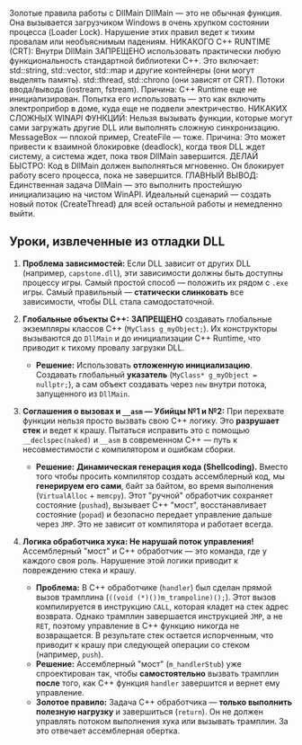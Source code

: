 Золотые правила работы с DllMain
DllMain — это не обычная функция. Она вызывается загрузчиком Windows в очень хрупком состоянии процесса (Loader Lock). Нарушение этих правил ведет к тихим провалам или необъяснимым падениям.
НИКАКОГО C++ RUNTIME (CRT): Внутри DllMain ЗАПРЕЩЕНО использовать практически любую функциональность стандартной библиотеки C++. Это включает:
std::string, std::vector, std::map и другие контейнеры (они могут выделять память).
std::thread, std::chrono (они зависят от CRT).
Потоки ввода/вывода (iostream, fstream).
Причина: C++ Runtime еще не инициализирован. Попытка его использовать — это как включить электроприбор в доме, куда еще не подвели электричество.
НИКАКИХ СЛОЖНЫХ WINAPI ФУНКЦИЙ: Нельзя вызывать функции, которые могут сами загружать другие DLL или выполнять сложную синхронизацию. MessageBox — плохой пример, CreateFile — тоже.
Причина: Это может привести к взаимной блокировке (deadlock), когда твоя DLL ждет систему, а система ждет, пока твоя DllMain завершится.
ДЕЛАЙ БЫСТРО: Код в DllMain должен выполняться мгновенно. Он блокирует работу всего процесса, пока не завершится.
ГЛАВНЫЙ ВЫВОД: Единственная задача DllMain — это выполнить простейшую инициализацию на чистом WinAPI. Идеальный сценарий — создать новый поток (CreateThread) для всей остальной работы и немедленно выйти.

## Уроки, извлеченные из отладки DLL

1.  **Проблема зависимостей:** Если DLL зависит от других DLL (например, `capstone.dll`), эти зависимости должны быть доступны процессу игры. Самый простой способ — положить их рядом с `.exe` игры. Самый правильный — **статически слинковать** все зависимости, чтобы DLL стала самодостаточной.

2.  **Глобальные объекты C++:** **ЗАПРЕЩЕНО** создавать глобальные экземпляры классов C++ (`MyClass g_myObject;`). Их конструкторы вызываются до `DllMain` и до инициализации C++ Runtime, что приводит к тихому провалу загрузки DLL.
    *   **Решение:** Использовать **отложенную инициализацию**. Создавать глобальный **указатель** (`MyClass* g_myObject = nullptr;`), а сам объект создавать через `new` внутри потока, запущенного из `DllMain`.

3.  **Соглашения о вызовах и `__asm` — Убийцы №1 и №2:** При перехвате функции нельзя просто вызвать свою C++ логику. Это **разрушает стек** и ведет к крашу. Пытаться исправить это с помощью `__declspec(naked)` и `__asm` в современном C++ — путь к несовместимости с компилятором и ошибкам сборки.
    *   **Решение:** **Динамическая генерация кода (Shellcoding).** Вместо того чтобы просить компилятор создать ассемблерный код, мы **генерируем его сами**, байт за байтом, во время выполнения (`VirtualAlloc` + `memcpy`). Этот "ручной" обработчик сохраняет состояние (`pushad`), вызывает C++ "мост", восстанавливает состояние (`popad`) и безопасно передает управление дальше через `JMP`. Это не зависит от компилятора и работает всегда.
4.  **Логика обработчика хука: Не нарушай поток управления!** Ассемблерный "мост" и C++ обработчик — это команда, где у каждого своя роль. Нарушение этой логики приводит к повреждению стека и крашу.
    *   **Проблема:** В C++ обработчике (`handler`) был сделан прямой вызов трамплина (`((void (*)())m_trampoline)();`). Этот вызов компилируется в инструкцию `CALL`, которая кладет на стек адрес возврата. Однако трамплин завершается инструкцией `JMP`, а не `RET`, поэтому управление в C++ функцию никогда не возвращается. В результате стек остается испорченным, что приводит к крашу при следующей операции со стеком (например, `push`).
    *   **Решение:** Ассемблерный "мост" (`m_handlerStub`) уже спроектирован так, чтобы **самостоятельно** вызвать трамплин **после** того, как C++ функция `handler` завершится и вернет ему управление.
    *   **Золотое правило:** Задача C++ обработчика — **только выполнить полезную нагрузку** и завершиться (`return`). Он не должен управлять потоком выполнения хука или вызывать трамплин. За это отвечает ассемблерная обертка.
